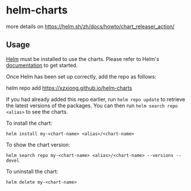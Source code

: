 # helm-charts

more details on https://helm.sh/zh/docs/howto/chart_releaser_action/


## Usage

[Helm](https://helm.sh) must be installed to use the charts.  Please refer to
Helm's [documentation](https://helm.sh/docs) to get started.

Once Helm has been set up correctly, add the repo as follows:

  helm repo add <alias> https://xzxiong.github.io/helm-charts

If you had already added this repo earlier, run `helm repo update` to retrieve
the latest versions of the packages.  You can then run `helm search repo
<alias>` to see the charts.

To install the <chart-name> chart:

    helm install my-<chart-name> <alias>/<chart-name>

To show the <chart-name> chart version:

    helm search repo my-<chart-name> <alias>/<chart-name> --versions --devel

To uninstall the chart:

    helm delete my-<chart-name>
